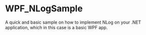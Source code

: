 WPF_NLogSample
==============

A quick and basic sample on how to implement NLog on your .NET application, which in this case is a basic WPF app.